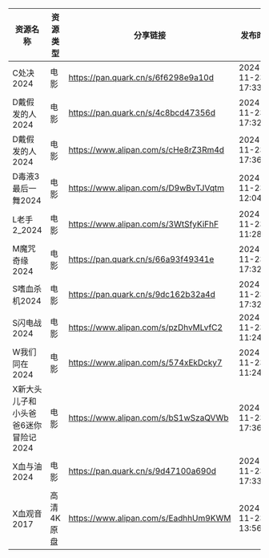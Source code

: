| 资源名称                  | 资源类型   | 分享链接                                 | 发布时间                |
| --------------------- | ------ | ------------------------------------ | ------------------- |
| C处决2024               | 电影     | https://pan.quark.cn/s/6f6298e9a10d  | 2024-11-23 17:33:11 |
| D戴假发的人2024            | 电影     | https://pan.quark.cn/s/4c8bcd47356d  | 2024-11-23 17:32:42 |
| D戴假发的人2024            | 电影     | https://www.alipan.com/s/cHe8rZ3Rm4d | 2024-11-23 17:36:11 |
| D毒液3最后一舞2024          | 电影     | https://www.alipan.com/s/D9wBvTJVqtm | 2024-11-23 12:04:10 |
| L老手2_2024             | 电影     | https://www.alipan.com/s/3WtSfyKiFhF | 2024-11-23 11:28:11 |
| M魔咒奇缘2024             | 电影     | https://pan.quark.cn/s/66a93f49341e  | 2024-11-23 17:32:57 |
| S嗜血杀机2024             | 电影     | https://pan.quark.cn/s/9dc162b32a4d  | 2024-11-23 17:32:27 |
| S闪电战2024              | 电影     | https://www.alipan.com/s/pzDhvMLvfC2 | 2024-11-23 11:24:12 |
| W我们同在2024             | 电影     | https://www.alipan.com/s/574xEkDcky7 | 2024-11-23 11:24:14 |
| X新大头儿子和小头爸爸6迷你冒险记2024 | 电影     | https://www.alipan.com/s/bS1wSzaQVWb | 2024-11-23 17:36:16 |
| X血与油2024              | 电影     | https://pan.quark.cn/s/9d47100a690d  | 2024-11-23 17:33:26 |
| X血观音2017              | 高清4K原盘 | https://www.alipan.com/s/EadhhUm9KWM | 2024-11-23 13:56:07 |
